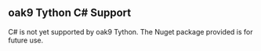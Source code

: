 ## oak9 Tython C# Support

C# is not yet supported by oak9 Tython. The Nuget package provided is for future use.